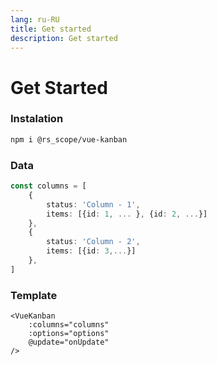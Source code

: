 ```yaml
---
lang: ru-RU
title: Get started
description: Get started
---
```


# Get Started
### Instalation
```bash
npm i @rs_scope/vue-kanban
```
### Data
```ts
const columns = [
    {
        status: 'Column - 1',
        items: [{id: 1, ... }, {id: 2, ...}]
    },
    {
        status: 'Column - 2',
        items: [{id: 3,...}]
    },
]
```
### Template
```vue
<VueKanban
    :columns="columns"
    :options="options"
    @update="onUpdate"
/>
```
